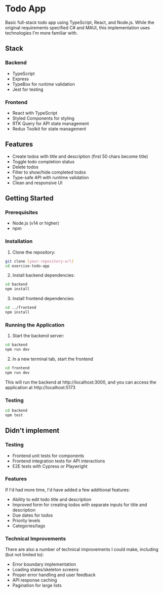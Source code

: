 # Todo App

Basic full-stack todo app using TypeScript, React, and Node.js. While the original requirements specified C# and MAUI, this implementation uses technologies I'm more familiar with.

## Stack

### Backend

- TypeScript
- Express
- TypeBox for runtime validation
- Jest for testing

### Frontend

- React with TypeScript
- Styled Components for styling
- RTK Query for API state management
- Redux Toolkit for state management

## Features

- Create todos with title and description (first 50 chars become title)
- Toggle todo completion status
- Delete todos
- Filter to show/hide completed todos
- Type-safe API with runtime validation
- Clean and responsive UI

## Getting Started

### Prerequisites

- Node.js (v14 or higher)
- npm

### Installation

1. Clone the repository:

```bash
git clone [your-repository-url]
cd exercise-todo-app
```

2. Install backend dependencies:

```bash
cd backend
npm install
```

3. Install frontend dependencies:

```bash
cd ../frontend
npm install
```

### Running the Application

1. Start the backend server:

```bash
cd backend
npm run dev
```

2. In a new terminal tab, start the frontend

```bash
cd frontend
npm run dev
```

This will run the backend at http://localhost:3000, and you can access the application at http://localhost:5173

### Testing

```bash
cd backend
npm test
```

## Didn't implement

### Testing

- Frontend unit tests for components
- Frontend integration tests for API interactions
- E2E tests with Cypress or Playwright

### Features

If I'd had more time, I'd have added a few additional features:

- Ability to edit todo title and description
- Improved form for creating todos with separate inputs for title and description
- Due dates for todos
- Priority levels
- Categories/tags

### Technical Improvements

There are also a number of technical improvements I could make, including (but not limited to):

- Error boundary implementation
- Loading states/skeleton screens
- Proper error handling and user feedback
- API response caching
- Pagination for large lists
